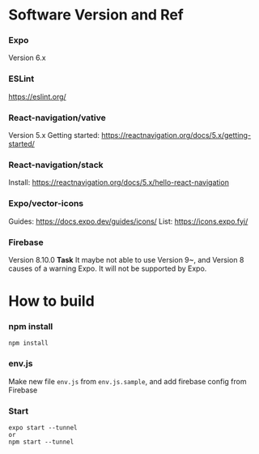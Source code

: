 # Software Version and Ref
### Expo
Version 6.x
### ESLint
https://eslint.org/
### React-navigation/vative
Version 5.x
Getting started: https://reactnavigation.org/docs/5.x/getting-started/
### React-navigation/stack
Install: https://reactnavigation.org/docs/5.x/hello-react-navigation
### Expo/vector-icons
Guides: https://docs.expo.dev/guides/icons/
List: https://icons.expo.fyi/
### Firebase
Version 8.10.0
**Task** It maybe not able to use Version 9~, and Version 8 causes of a warning Expo. It will not be supported by Expo.


# How to build
### npm install
```
npm install
```

### env.js
Make new file `env.js` from `env.js.sample`, and add firebase config from Firebase

### Start
```
expo start --tunnel
or
npm start --tunnel
```